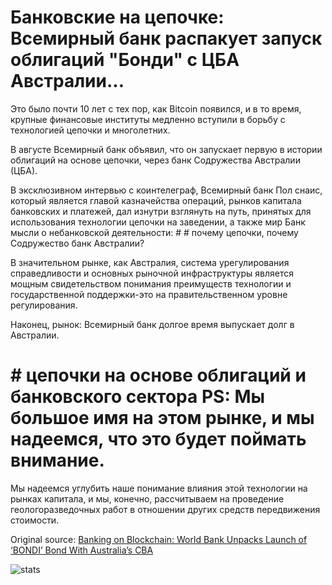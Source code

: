 # Банковские на цепочке: Всемирный банк распакует запуск облигаций "Бонди" с ЦБА Австралии...

Это было почти 10 лет с тех пор, как Bitcoin появился, и в то время, крупные финансовые институты медленно вступили в борьбу с технологией цепочки и многолетних.

В августе Всемирный банк объявил, что он запускает первую в истории облигаций на основе цепочки, через банк Содружества Австралии (ЦБА).

В эксклюзивном интервью с коинтелеграф, Всемирный банк Пол снаис, который является главой казначейства операций, рынков капитала банковских и платежей, дал изнутри взглянуть на путь, принятых для использования технологии цепочки на заведении, а также мир Банк мысли о небанковской деятельности: # # почему цепочки, почему Содружество банк Австралии?

В значительном рынке, как Австралия, система урегулирования справедливости и основных рыночной инфраструктуры является мощным свидетельством понимания преимуществ технологии и государственной поддержки-это на правительственном уровне регулирования.

Наконец, рынок: Всемирный банк долгое время выпускает долг в Австралии.

# # цепочки на основе облигаций и банковского сектора PS: Мы большое имя на этом рынке, и мы надеемся, что это будет поймать внимание.

Мы надеемся углубить наше понимание влияния этой технологии на рынках капитала, и мы, конечно, рассчитываем на проведение геологоразведочных работ в отношении других средств передвижения стоимости.

Original source: [Banking on Blockchain: World Bank Unpacks Launch of ‘BONDI’ Bond With Australia’s CBA](https://cointelegraph.com/news/banking-on-blockchain-world-bank-unpacks-launch-of-bondi-bond-with-australias-cba)

![stats](https://c.statcounter.com/11760860/0/a89fa40b/1/ "stats")